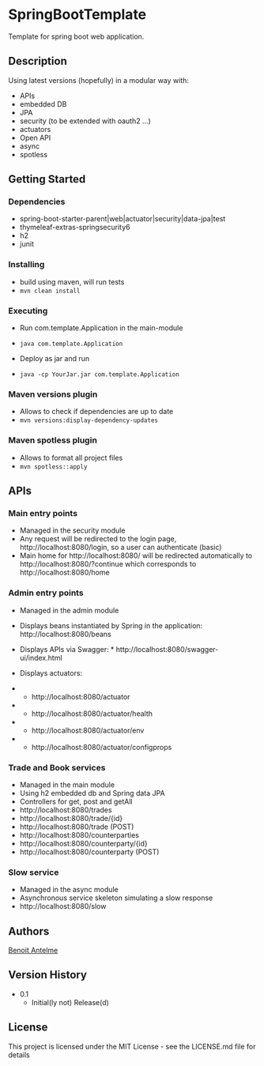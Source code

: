# SpringBootTemplate

Template for spring boot web application.

## Description

Using latest versions (hopefully) in a modular way with:
* APIs
* embedded DB
* JPA
* security (to be extended with oauth2 ...)
* actuators
* Open API
* async
* spotless


## Getting Started

### Dependencies

* spring-boot-starter-parent|web|actuator|security|data-jpa|test
* thymeleaf-extras-springsecurity6
* h2
* junit

### Installing

* build using maven, will run tests
* ```mvn clean install```


### Executing

* Run com.template.Application in the main-module
* ```java com.template.Application```

* Deploy as jar and run
* ```java -cp YourJar.jar com.template.Application```


### Maven versions plugin

* Allows to check if dependencies are up to date
* ```mvn versions:display-dependency-updates```


### Maven spotless plugin

* Allows to format all project files
* ```mvn spotless::apply```


## APIs


### Main entry points

* Managed in the security module
* Any request will be redirected to the login page, http://localhost:8080/login, so a user can authenticate (basic)
* Main home for http://localhost:8080/ will be redirected automatically to http://localhost:8080/?continue which corresponds to http://localhost:8080/home

### Admin entry points

* Managed in the admin module
* Displays beans instantiated by Spring in the application: http://localhost:8080/beans
* Displays APIs via Swagger: * http://localhost:8080/swagger-ui/index.html


* Displays actuators:
* * http://localhost:8080/actuator
* * http://localhost:8080/actuator/health
* * http://localhost:8080/actuator/env
* * http://localhost:8080/actuator/configprops


### Trade and Book services

* Managed in the main module
* Using h2 embedded db and Spring data JPA
* Controllers for get, post and getAll
* http://localhost:8080/trades
* http://localhost:8080/trade/{id}
* http://localhost:8080/trade (POST)
* http://localhost:8080/counterparties
* http://localhost:8080/counterparty/{id}
* http://localhost:8080/counterparty (POST)


### Slow service

* Managed in the async module
* Asynchronous service skeleton simulating a slow response
* http://localhost:8080/slow


## Authors

[Benoit Antelme](https://github.com/benoitantelme)


## Version History

* 0.1
    * Initial(ly not) Release(d)

## License

This project is licensed under the MIT License - see the LICENSE.md file for details